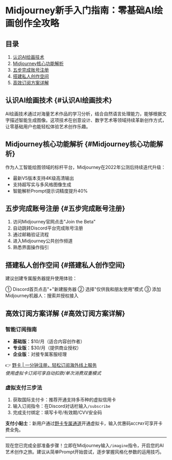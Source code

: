 # Midjourney新手入门指南：零基础AI绘画创作全攻略

## 目录
1. [认识AI绘画技术](#认识AI绘画技术)
2. [Midjourney核心功能解析](#Midjourney核心功能解析)
3. [五步完成账号注册](#五步完成账号注册)
4. [搭建私人创作空间](#搭建私人创作空间)
5. [高效订阅方案详解](#高效订阅方案详解)

## 认识AI绘画技术 {#认识AI绘画技术}
AI绘画技术通过对海量艺术作品的学习分析，结合自然语言处理能力，能够根据文字描述智能生成图像。这项技术在创意设计、数字艺术等领域持续革新创作方式，让零基础用户也能轻松体验艺术创作乐趣。

## Midjourney核心功能解析 {#Midjourney核心功能解析}
作为人工智能绘图领域的标杆平台，Midjourney在2022年公测后持续迭代升级：
- 最新V5版本支持4K级高清输出
- 支持超写实与多风格图像生成
- 智能解析Prompt提示词精度提升40%

## 五步完成账号注册 {#五步完成账号注册}
1. 访问Midjourney官网点击"Join the Beta"
2. 自动跳转Discord平台完成账号注册
3. 通过邮箱验证流程
4. 进入Midjourney公共创作频道
5. 熟悉界面操作指引

## 搭建私人创作空间 {#搭建私人创作空间}
建议创建专属服务器提升使用体验：
 
① Discord首页点击"+"新建服务器
② 选择"仅供我和朋友使用"模式
③ 添加Midjourney机器人：搜索并授权接入


## 高效订阅方案详解 {#高效订阅方案详解}
### 智能订阅指南
- **基础版**：$10/月（适合内容创作者）
- **专业版**：$30/月（提供商业授权）
- **企业版**：对接专属客服经理

👉 [野卡 | 一分钟注册，轻松订阅海外线上服务](https://bbtdd.com/yeka)  
*使用虚拟卡订阅可享自动扣款/单次消费双重模式*

### 虚拟支付三步法
1. 获取国际支付卡：推荐开通支持多币种的虚拟信用卡
2. 输入订阅指令：在Discord对话栏输入`/subscribe`
3. 完成支付绑定：填写卡号/有效期/CVV安全码

**支付小贴士**：新用户通过[野卡专属通道](https://bbtdd.com/yeka)开通虚拟卡，输入优惠码`ACCPAY`可享开卡费全免。

---

现在您已完成全部准备步骤！立即在Midjourney输入`/imagine`指令，开启您的AI艺术创作之旅。建议从简单Prompt开始尝试，逐步掌握风格化参数的运用技巧。